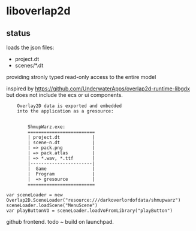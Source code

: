 # liboverlap2d

## status
loads the json files:
* project.dt
* scenes/*.dt

providing stronly typed read-only access to the entire model

inspired by https://github.com/UnderwaterApps/overlap2d-runtime-libgdx
but does not include the ecs or ui components.
 
        Overlay2D data is exported and embedded 
        into the application as a gresource:


            ShmupWarz.exe:
            =========================
            | project.dt            |
            | scene-n.dt            |
            | => pack.png           |
            | => pack.atlas         |
            | => *.wav, *.ttf       |
            |-----------------------|
            |  Game                 |
            |  Program              |
            |  => gresource         |
            =========================


```
var sceneLoader = new Overlap2D.SceneLoader("resource:///darkoverlordofdata/shmupwarz")
sceneLoader.loadScene("MenuScene")
var playButtonVO = sceneLoader.loadVoFromLibrary("playButton")

```            

github frontend. todo ~ build on launchpad.

